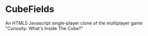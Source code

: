 # CubeFields
An HTML5 Javascript single-player clone of the multiplayer game "Curiosity: What's Inside The Cube?"
